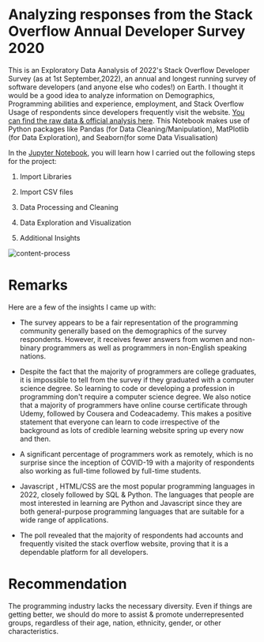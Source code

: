# Analyzing responses from the Stack Overflow Annual Developer Survey 2020

This is an Exploratory Data Aanalysis of 2022's Stack Overflow Developer Survey (as at 1st September,2022), an annual and longest running survey of software developers (and anyone else who codes!) on Earth. I thought it would be a good idea to analyze information on Demographics, Programming abilities and experience, employment, and Stack Overflow Usage of respondents since developers frequently visit the website. [You can find the raw data & official analysis here](https://insights.stackoverflow.com/survey). This Notebook makes use of Python packages like Pandas (for Data Cleaning/Manipulation), MatPlotlib (for Data Exploration), and Seaborn(for some Data Visualisation)

In the [Jupyter Notebook](https://github.com/addy-analytics/STACK-OVERFLOW-DEVELOPER-SURVEY-2022/blob/main/EDA-stack-overflow-developer-survey-2022.ipynb), you will learn how I carried out the following steps for the project:

1. Import Libraries

2. Import CSV files

3. Data Processing and Cleaning

4. Data Exploration and Visualization

5. Additional Insights

![content-process](https://user-images.githubusercontent.com/107724453/188286449-a7b272a1-a01b-470c-babd-51a249b85501.png)

# Remarks
Here are a few of the insights I came up with:

* The survey appears to be a fair representation of the programming community generally based on the demographics of the survey respondents. However, it receives fewer answers from women and non-binary programmers as well as programmers in non-English speaking nations.

* Despite the fact that the majority of programmers are college graduates, it is impossible to tell from the survey if they graduated with a computer science degree. So learning to code or developing a profession in programming don't require a computer science degree. We also notice that a majority of programmers have online course certificate through Udemy, followed by Cousera and Codeacademy. This makes a positive statement that everyone can learn to code irrespective of the background as lots of credible learning website spring up every now and then.

* A significant percentage of programmers work as remotely, which is no surprise since the inception of COVID-19 with a majority of respondents also working as full-time followed by full-time students. 

* Javascript , HTML/CSS are the most popular programming languages in 2022, closely followed by SQL & Python. The languages that people are most interested in learning are Python and Javascript since they are both general-purpose programming languages that are suitable for a wide range of applications.

* The poll revealed that the majority of respondents had accounts and frequently visited the stack overflow website, proving that it is a dependable platform for all developers.

# Recommendation

The programming industry lacks the necessary diversity. Even if things are getting better, we should do more to assist & promote underrepresented groups, regardless of their age, nation, ethnicity, gender, or other characteristics.
